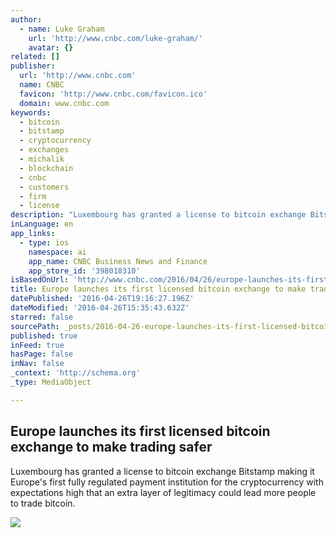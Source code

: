 ```yaml
---
author:
  - name: Luke Graham
    url: 'http://www.cnbc.com/luke-graham/'
    avatar: {}
related: []
publisher:
  url: 'http://www.cnbc.com'
  name: CNBC
  favicon: 'http://www.cnbc.com/favicon.ico'
  domain: www.cnbc.com
keywords:
  - bitcoin
  - bitstamp
  - cryptocurrency
  - exchanges
  - michalik
  - blockchain
  - cnbc
  - customers
  - firm
  - license
description: "Luxembourg has granted a license to bitcoin exchange Bitstamp making it Europe's first fully regulated payment institution for the cryptocurrency with expectations high that an extra layer of legitimacy could lead more people to trade bitcoin."
inLanguage: en
app_links:
  - type: ios
    namespace: ai
    app_name: CNBC Business News and Finance
    app_store_id: '398018310'
isBasedOnUrl: 'http://www.cnbc.com/2016/04/26/europe-launches-its-first-licensed-bitcoin-exchange.html'
title: Europe launches its first licensed bitcoin exchange to make trading safer
datePublished: '2016-04-26T19:16:27.196Z'
dateModified: '2016-04-26T15:35:43.632Z'
starred: false
sourcePath: _posts/2016-04-26-europe-launches-its-first-licensed-bitcoin-exchange-to-make.md
published: true
inFeed: true
hasPage: false
inNav: false
_context: 'http://schema.org'
_type: MediaObject

---
```

<article style=""><h1>Europe launches its first licensed bitcoin exchange to make trading safer</h1><p>Luxembourg has granted a license to bitcoin exchange Bitstamp making it Europe's first fully regulated payment institution for the cryptocurrency with expectations high that an extra layer of legitimacy could lead more people to trade bitcoin.</p><img src="http://fm.cnbc.com/applications/cnbc.com/resources/img/editorial/2015/06/03/102730336-RTX1EWQK.1910x1000.jpg" /></article>